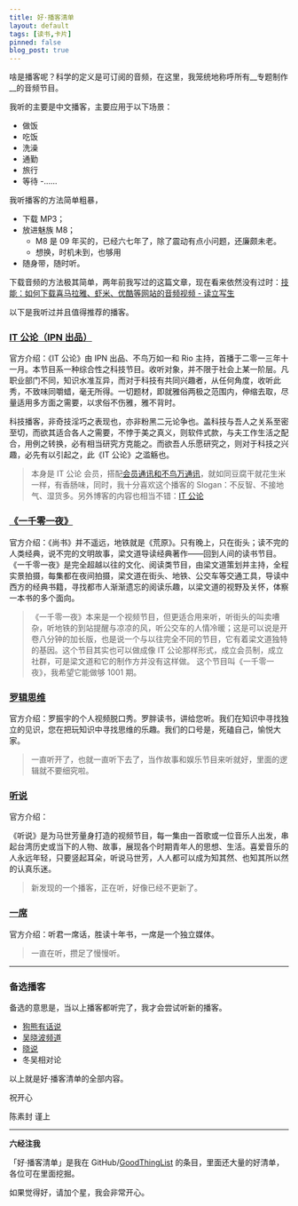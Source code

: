 ```yaml
---
title: 好·播客清单
layout: default
tags: [读书,卡片]
pinned: false
blog_post: true
---
```




啥是播客呢？科学的定义是可订阅的音频，在这里，我笼统地称呼所有__专题制作__的音频节目。

我听的主要是中文播客，主要应用于以下场景：

- 做饭
- 吃饭
- 洗澡
- 通勤
- 旅行
- 等待
-……

我听播客的方法简单粗暴，

- 下载 MP3；
- 放进魅族 M8；
	+ M8 是 09 年买的，已经六七年了，除了震动有点小问题，还廉颇未老。
	+ 想换，时机未到，也够用
- 随身带，随时听。


下载音频的方法极其简单，两年前我写过的这篇文章，现在看来依然没有过时：[技能：如何下载喜马拉雅、虾米、优酷等网站的音频视频 - 读立写生](http://cnfeat.com/blog/2014/11/09/How-to-downloa-videos/)

以下是我听过并且值得推荐的播客。

### [IT 公论（IPN 出品）](https://ipn.li/itgonglun/)

官方介绍：《IT 公论》由 IPN 出品、不鸟万如一和 Rio 主持，首播于二零一三年十一月。本节目系一种综合性之科技节目。收听对象，并不限于社会上某一阶层。凡职业部门不同，知识水准互异，而对于科技有共同兴趣者，从任何角度，收听此秀，不致味同嚼蜡，毫无所得。一切题材，即就雅俗两极之范围内，伸缩去取，尽量适用多方面之需要，以求俗不伤雅，雅不背时。

科技播客，非奇技淫巧之表现也，亦非粉黑二元论争也。盖科技与吾人之关系至密至切，而欲其适合各人之需要，不悖于美之真义，则软件式款，与夫工作生活之配合，用例之转换，必有相当研究方克能之。而欲吾人乐愿研究之，则对于科技之兴趣，必先有以引起之，此《IT 公论》之滥觞也。

> 本身是 IT 公论 会员，搭配[会员通讯和不鸟万通讯](https://github.com/cnfeat/GoodThingList/blob/master/GoodMailList.md)，就如同豆腐干就花生米一样，有香肠味，同时，我十分喜欢这个播客的 Slogan：不反智、不接地气、湿货多。另外博客的内容也相当不错：[IT 公论](http://blog.itgonglun.com/)

### [《一千零一夜》](http://www.youku.com/show_page/id_z7c87f1ae8e6311e5b522.html)


官方介绍：《尚书》并不遥远，地铁就是《荒原》。只有晚上，只在街头；读不完的人类经典，说不完的文明故事，梁文道导读经典著作——回到人间的读书节目。
《一千零一夜》是完全超越以往的文化、阅读类节目，由梁文道策划并主持，全程实景拍摄，每集都在夜间拍摄，梁文道在街头、地铁、公交车等交通工具，导读中西方的经典书籍，寻找都市人渐渐遗忘的阅读乐趣，以梁文道的视野及关怀，体察一本书的多个面向。

> 《一千零一夜》本来是一个视频节目，但更适合用来听，听街头的叫卖嘈杂，听地铁的到站提醒与凉凉的风，听公交车的人情冷暖；这是可以说是开卷八分钟的加长版，也是说一个与以往完全不同的节目，它有着梁文道独特的基因。这个节目其实也可以做成像 IT 公论那样形式，成立会员制，成立社群，可是梁文道和它的制作方并没有这样做。 这个节目叫《一千零一夜》，我希望它能做够 1001 期。

### [罗辑思维](http://www.youku.com/show_page/id_z5bdbf57c947311e3b8b7.html)

官方介绍：罗振宇的个人视频脱口秀。罗胖读书，讲给您听。我们在知识中寻找独立的见识，您在把玩知识中寻找思维的乐趣。我们的口号是，死磕自己，愉悦大家。

> 一直听开了，也就一直听下去了，当作故事和娱乐节目来听就好，里面的逻辑就不要细究啦。

### [听说](http://www.youku.com/show_page/id_z4ac8e37ac7cc11e49e2a.html)

官方介绍：

《听说》是为马世芳量身打造的视频节目，每一集由一首歌或一位音乐人出发，串起台湾历史或当下的人物、故事，展现各个时期青年人的思想、生活。喜爱音乐的人永远年轻，只要竖起耳朵，听说马世芳，人人都可以成为知其然、也知其所以然的认真乐迷。

> 新发现的一个播客，正在听，好像已经不更新了。

### [一席](http://www.yixi.tv/)
	
官方介绍：听君一席话，胜读十年书，一席是一个独立媒体。

> 一直在听，攒足了慢慢听。

----


### 备选播客

备选的意思是，当以上播客都听完了，我才会尝试听新的播客。


- [狗熊有话说](http://beartalk.strikingly.com/)
- [吴晓波频道](http://www.iqiyi.com/a_19rrgicn9x.html)
- [晓说](http://www.youku.com/show_page/id_z64feb2249b8211e296da.html)
- 冬吴相对论

以上就是好·播客清单的全部内容。

祝开心

陈素封 谨上

----

**六经注我**

「好·播客清单」是我在 GitHub/[GoodThingList](https://github.com/cnfeat/GoodThingList) 的条目，里面还大量的好清单，各位可在里面挖掘。

如果觉得好，请加个星，我会非常开心。

